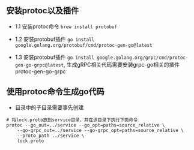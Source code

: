 ## 安装protoc以及插件

- 1.1 安装protoc命令 ``` brew install protobuf ```

- 1.2 安装protobuf插件 ``` go install google.golang.org/protobuf/cmd/protoc-gen-go@latest ```
- 1.3 安装protobuf插件 ``` go install google.golang.org/grpc/cmd/protoc-gen-go-grpc@latest ```,
  生成gRPC相关代码需要安装grpc-go相关的插件protoc-gen-go-grpc

## 使用protoc命令生成go代码

- 目录中的子目录需要事先创建

``` shell
# 将lock.proto放到service目录，并在该目录下执行下面命令
protoc --go_out=../service --go_opt=paths=source_relative \
    --go-grpc_out=../service --go-grpc_opt=paths=source_relative \
    --proto_path ../service \
    lock.proto
```